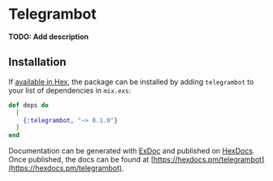 # Telegrambot

**TODO: Add description**

## Installation

If [available in Hex](https://hex.pm/docs/publish), the package can be installed
by adding `telegrambot` to your list of dependencies in `mix.exs`:

```elixir
def deps do
  [
    {:telegrambot, "~> 0.1.0"}
  ]
end
```

Documentation can be generated with [ExDoc](https://github.com/elixir-lang/ex_doc)
and published on [HexDocs](https://hexdocs.pm). Once published, the docs can
be found at [https://hexdocs.pm/telegrambot](https://hexdocs.pm/telegrambot).

